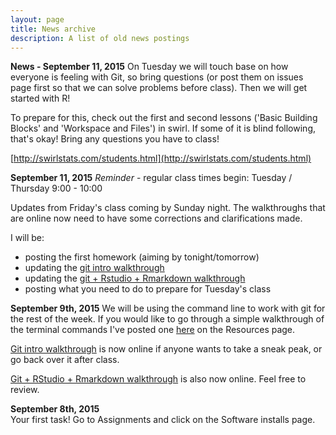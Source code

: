 ```yaml
---
layout: page
title: News archive
description: A list of old news postings
---
```




**News - September 11, 2015**
On Tuesday we will touch base on how everyone is feeling with Git, so bring questions (or post them on issues page first so that we can solve problems before class). Then we will get started with R!  

To prepare for this, check out the first and second lessons ('Basic Building Blocks' and 'Workspace and Files') in swirl. If some of it is blind following, that's okay! Bring any questions you have to class!

[http://swirlstats.com/students.html](http://swirlstats.com/students.html)


**September 11, 2015**
*Reminder* - regular class times begin: Tuesday / Thursday 9:00 - 10:00  

Updates from Friday's class coming by Sunday night. The walkthroughs that are online now need to have some corrections and clarifications made.  

I will be:

* posting the first homework (aiming by tonight/tomorrow)
* updating the [git intro walkthrough](pages/01_introduction_to_git.html)
* updating the [git + Rstudio + Rmarkdown walkthrough](pages/02_introduction_to_Rstudio.html)
* posting what you need to do to prepare for Tuesday's class

**September 9th, 2015**
We will be using the command line to work with git for the rest of the week. If you would like to go through a simple walkthrough of the terminal commands I've posted one [here](pages/brief_cmdline_intro.html) on the Resources page.  

[Git intro walkthrough](pages/01_introduction_to_git.html) is now online if anyone wants to take a sneak peak, or go back over it after class.  

[Git + RStudio + Rmarkdown walkthrough](pages/02_introduction_to_Rstudio.html) is also now online. Feel free to review.  


**September 8th, 2015**  
Your first task! Go to Assignments and click on the Software installs page.  
